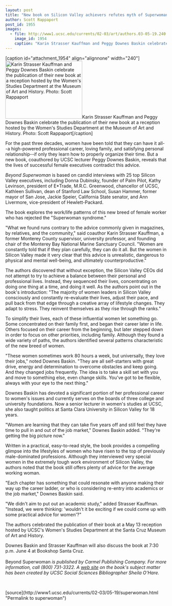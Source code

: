 ```yaml
---
layout: post
title: "New book on Silicon Valley achievers refutes myth of Superwoman"
author: Scott Rappaport
post_id: 1955
images:
  - file: http://www1.ucsc.edu/currents/02-03/art/authors.03-05-19.240.jpg
    image_id: 1954
    caption: "Karin Strasser Kauffman and Peggy Downes Baskin celebrate the publication of their new book at a reception hosted by the Women's Studies Department at the Museum of Art and History. Photo: Scott Rappaport"
---
```


[caption id="attachment_1954" align="alignnone" width="240"]<a href="http://localhost/mysite/wp-content/uploads/2003/05/authors.03-05-19.240.jpg"><img class="size-full wp-image-1954" src="http://localhost/mysite/wp-content/uploads/2003/05/authors.03-05-19.240.jpg" alt="Karin Strasser Kauffman and Peggy Downes Baskin celebrate the publication of their new book at a reception hosted by the Women's Studies Department at the Museum of Art and History. Photo: Scott Rappaport" width="240" height="180" /></a>Karin Strasser Kauffman and Peggy Downes Baskin celebrate the publication of their new book at a reception hosted by the Women's Studies Department at the Museum of Art and History. Photo: Scott Rappaport[/caption]
<p>
  For the past three decades, women have been told that they can have it all--a high-powered professional career, loving family, and satisfying personal relationship--if only they learn how to properly organize their time. But a new book, coauthored by UCSC lecturer Peggy Downes Baskin, reveals that the lives of successful female executives contradict this advice.
</p>
<p>
  <i>Beyond Superwoman</i> is based on candid interviews with 25 top Silicon Valley executives, including Donna Dubinsky, founder of Palm Pilot, Kathy Levinson, president of E*Trade, M.R.C. Greenwood, chancellor of UCSC, Kathleen Sullivan, dean of Stanford Law School, Susan Hammer, former mayor of San Jose, Jackie Speier, California State senator, and Ann Livermore, vice-president of Hewlett-Packard.
</p>
<p>
  The book explores the work/life patterns of this new breed of female worker who has rejected the "Superwoman syndrome."<br>
</p>
<p>
  "What we found runs contrary to the advice commonly given in magazines, by relatives, and the community," said coauthor Karin Strasser Kauffman, a former Monterey County supervisor, university professor, and founding chair of the Monterey Bay National Marine Sanctuary Council. "Women are constantly told that if they plan carefully, they can do it all. But the women in Silicon Valley made it very clear that this advice is unrealistic, dangerous to physical and mental well-being, and ultimately counterproductive."<br>
</p>
<p>
  The authors discovered that without exception, the Silicon Valley CEOs did not attempt to try to achieve a balance between their personal and professional lives. Instead, they sequenced their lives, concentrating on doing one thing at a time, and doing it well. As the authors point out in the book's introduction: "The majority of women leaders in Silicon Valley consciously and constantly re-evaluate their lives, adjust their pace, and pull back from that edge through a creative array of lifestyle changes. They adapt to stress. They reinvent themselves as they rise through the ranks."<br>
</p>
<p>
  To simplify their lives, each of these influential women let something go. Some concentrated on their family first, and began their career later in life. Others focused on their career from the beginning, but later stepped down in order to focus on other priorities, including family. Although they found a wide variety of paths, the authors identified several patterns characteristic of the new breed of women.<br>
</p>
<p>
  "These women sometimes work 80 hours a week, but universally, they love their jobs," noted Downes Baskin. "They are all self-starters with great drive, energy and determination to overcome obstacles and keep going. And they changed jobs frequently. The idea is to take a skill set with you and move to something else, even change skills. You've got to be flexible, always with your eye to the next thing."<br>
</p>
<p>
  Downes Baskin has devoted a significant portion of her professional career to women's issues and currently serves on the boards of three college and university foundations. Now a senior lecturer in women's studies at UCSC, she also taught politics at Santa Clara University in Silicon Valley for 18 years.<br>
</p>
<p>
  "Women are learning that they can take five years off and still feel they have time to pull in and out of the job market," Downes Baskin added. "They're getting the big picture now."<br>
</p>
<p>
  Written in a practical, easy-to-read style, the book provides a compelling glimpse into the lifestyles of women who have risen to the top of previously male-dominated professions. Although they interviewed very special women in the extremely tough work environment of Silicon Valley, the authors noted that the book still offers plenty of advice for the average working woman.<br>
</p>
<p>
  "Each chapter has something that could resonate with anyone making their way up the career ladder, or who is considering re-entry into academics or the job market," Downes Baskin said.<br>
</p>
<p>
  "We didn't aim to put out an academic study," added Strasser Kauffman. "Instead, we were thinking: 'wouldn't it be exciting if we could come up with some practical advice for women'?"<br>
</p>
<p>
  The authors celebrated the publication of their book at a May 13 reception hosted by UCSC's Women's Studies Department at the Santa Cruz Museum of Art and History.
</p>
<p>
  Downes Baskin and Strasser Kauffman will also discuss the book at 7:30 p.m. June 4 at Bookshop Santa Cruz.<br>
  <br>
  Beyond Superwoman <i>is published by Carmel Publishing Company. For more information, call (800) 731-3322. A <a href="http://library.ucsc.edu/collect/superwoman.htm">web site</a> on the book's subject matter has been created by UCSC Social Sciences Bibliographer Sheila O'Hare.<br></i>
</p>
<p>
  <br>

</p>
<p>

</p>
[source](http://www1.ucsc.edu/currents/02-03/05-19/superwoman.html "Permalink to superwoman")
